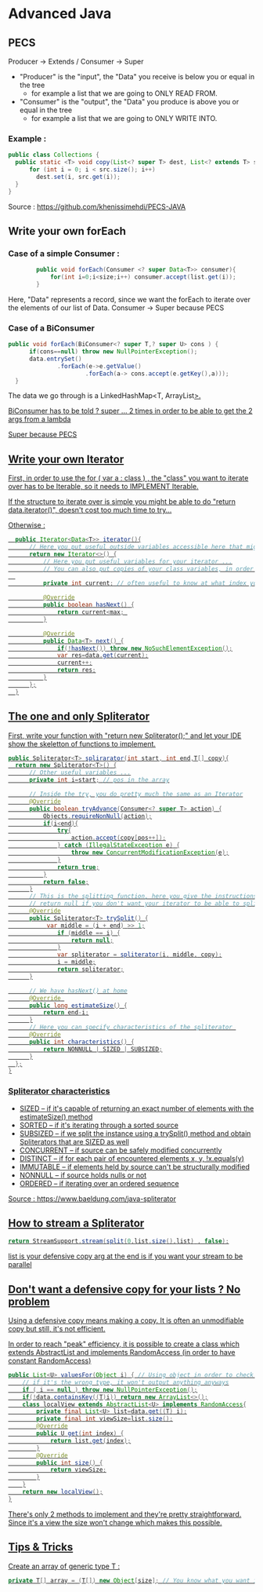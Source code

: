 # Advanced Java

## PECS
Producer -> Extends / Consumer -> Super

- "Producer" is the "input", the "Data" you receive is below you or equal in the tree
  - for example a list that we are going to ONLY READ FROM. 
- "Consumer" is the "output", the "Data" you produce is above you or equal in the tree
  - for example a list that we are going to ONLY WRITE INTO.

### Example : 
```java
public class Collections { 
  public static <T> void copy(List<? super T> dest, List<? extends T> src) {
      for (int i = 0; i < src.size(); i++) 
        dest.set(i, src.get(i)); 
  } 
}
```

Source : https://github.com/khenissimehdi/PECS-JAVA


## Write your own forEach
### Case of a simple Consumer : 
```java
        public void forEach(Consumer <? super Data<T>> consumer){
            for(int i=0;i<size;i++) consumer.accept(list.get(i));
        }
```
Here, "Data<T>" represents a record, since we want the forEach to iterate over the elements of our list of Data<T>.
Consumer -> Super because PECS 

  
### Case of a BiConsumer
  ```java
  public void forEach(BiConsumer<? super T,? super U> cons ) {
        if(cons==null) throw new NullPointerException();
        data.entrySet()
                .forEach(e->e.getValue()
                        .forEach(a-> cons.accept(e.getKey(),a)));
    }
```
The data we go through is a LinkedHashMap<T, ArrayList<U>>.


BiConsumer has to be told ? super ... 2 times in order to be able to get the 2 args from a lambda 


Super because PECS
  

## Write your own Iterator 
  
First, in order to use the for ( var a : class ) , the "class" you want to iterate over has to be Iterable, so it needs to IMPLEMENT Iterable<The data you want to iterate over>.
  
  
If the structure to iterate over is simple you might be able to do "return data.iterator()", doesn't cost too much time to try...
  
  
Otherwise : 
```java
  public Iterator<Data<T>> iterator(){
      // Here you put useful outside variables accessible here that might be useful IN the iterator...
      return new Iterator<>() {
          // Here you put useful variables for your iterator ...
          // You can also put copies of your class variables, in order for the iterator to only see a snapshot of the class
  
          private int current; // often useful to know at what index you are  

          @Override
          public boolean hasNext() {
              return current<max; 
          }

          @Override
          public Data<T> next() {
              if(!hasNext()) throw new NoSuchElementException();
              var res=data.get(current);
              current++;
              return res;
          }
      };
  }
  ```
  
  
## The one and only Spliterator
  
  First, write your function with "return new Spliterator<T>();" and let your IDE show the skeletton of functions to implement.
  

  ```java
  public Spliterator<T> splirarator(int start, int end,T[] copy){
    return new Spliterator<T>() {
        // Other useful variables ...
        private int i=start; // pos in the array

        // Inside the try, you do pretty much the same as an Iterator
        @Override
        public boolean tryAdvance(Consumer<? super T> action) {
            Objects.requireNonNull(action);
            if(i<end){
                try{
                    action.accept(copy[pos++]);
                } catch (IllegalStateException e) {
                    throw new ConcurrentModificationException(e);
                }
                return true;
            }
            return false;
        }
        // This is the splitting function, here you give the instructions which to follow to separate the iterator into two instances
        // return null if you don't want your iterator to be able to split, which makes the use of a spliterator debatable...
        @Override
        public Spliterator<T> trySplit() {
             var middle = (i + end) >> 1;
                if (middle == i) {
                    return null;
                }
                var spliterator = spliterator(i, middle, copy);
                i = middle;
                return spliterator;
        }

        // We have hasNext() at home
        @Override 
        public long estimateSize() {
            return end-i;
        }
        // Here you can specify characteristics of the spliterator 
        @Override
        public int characteristics() {
            return NONNULL | SIZED | SUBSIZED;
        }
    };
}
```

### Spliterator characteristics 
- SIZED – if it's capable of returning an exact number of elements with the estimateSize() method
- SORTED – if it's iterating through a sorted source
- SUBSIZED – if we split the instance using a trySplit() method and obtain Spliterators that are SIZED as well
- CONCURRENT – if source can be safely modified concurrently
- DISTINCT – if for each pair of encountered elements x, y, !x.equals(y)
- IMMUTABLE – if elements held by source can't be structurally modified
- NONNULL – if source holds nulls or not
- ORDERED – if iterating over an ordered sequence


Source : https://www.baeldung.com/java-spliterator


## How to stream a Spliterator 

```java
return StreamSupport.stream(split(0,list.size(),list) , false);
```
list is your defensive copy
arg at the end is if you want your stream to be parallel

## Don't want a defensive copy for your lists ? No problem

Using a defensive copy means making a copy. It is often an unmodifiable copy but still, it's not efficient.

In order to reach "peak" efficiency, it is possible to create a class which extends AbstractList and implements  RandomAccess (in order to have constant RandomAccess)
```java
public List<U> valuesFor(Object i) { // Using object in order to check no matter the type of the key 
    // if it's the wrong type, it won't output anything anyways
    if ( i == null ) throw new NullPointerException();
    if(!data.containsKey((T)i)) return new ArrayList<>();
    class localView extends AbstractList<U> implements RandomAccess{
        private final List<U> list=data.get((T) i);
        private final int viewSize=list.size();
        @Override
        public U get(int index) {
            return list.get(index);
        }
        @Override
        public int size() {
            return viewSize;
        }
    }
    return new localView();
}
```
There's only 2 methods to implement and they're pretty straightforward. Since it's a view the size won't change which makes this possible.


## Tips & Tricks

Create an array of generic type T : 
```java
private T[] array = (T[]) new Object[size]; // You know what you want it o be anyway so you can cast...
```
